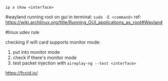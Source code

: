 `ip a show <interface>`

#wayland
running root on gui in terminal: `sudo -E <command>` ref: https://wiki.archlinux.org/title/Running_GUI_applications_as_root#Wayland

#linux
udev rule

checking if wifi card supports monitor mode:
1. put into monitor mode
2. check if there's monitor mode
3. test packet injection with `aireplay-ng --test <interface>`

https://fccid.io/